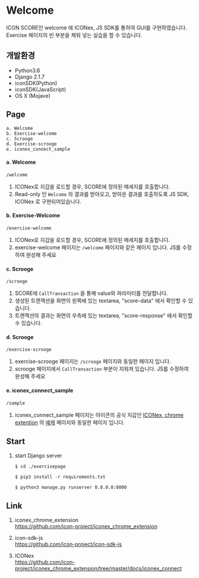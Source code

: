 # Welcome
ICON SCORE인 welcome 에 ICONex, JS SDK를 통하여 GUI를 구현하였습니다.  
Exercise 페이지의 빈 부분을 채워 넣는 실습을 할 수 있습니다. 


## 개발환경
-   Python3.6
-   Django 2.1.7
-   iconSDK(Python)
-   iconSDK(JavaScript)
-   OS X (Mojave)
  
## Page

```
a. Welcome
b. Exercise-welcome
c. Scrooge
d. Exercise-scrooge
e. iconex_connect_sample
```


#### a. Welcome

```/welcome```   

  1. ICONex로 지갑을 로드할 경우, SCORE에 정의된 메세지를 호출합니다.
  2. Read-only 인 ```Welcome``` 의 결과를 받아오고, 받아온 결과를 호출하도록 JS SDK, ICONex 로 구현되어있습니다.


#### b. Exercise-Welcome  

```/exercise-welcome```  

  1. ICONex로 지갑을 로드할 경우, SCORE에 정의된 메세지를 호출합니다.
  2. exercise-welcome 페이지는 ```/welcome``` 페이지와 같은 페이지 입니다. JS를 수정하여 완성해 주세요


#### c. Scrooge

``` /scrooge ```

  1. SCORE에 ```CallTransaction``` 을 통해 value와 파라미터를 전달합니다.
  2. 생성된 트랜잭션을 화면의 왼쪽에 있는 textarea, "score-data" 에서 확인할 수 있습니다.
  3. 트랜잭션의 결과는 화면의 우측에 있는 textarea, "score-response" 에서 확인할 수 있습니다.


#### d. Scrooge

``` /exercise-scrooge ```

  1.  exercise-scrooge 페이지는 ```/scrooge``` 페이지와 동일한 페이지 입니다.
  2.  scrooge 페이지에서 ```CallTransaction``` 부분이 지워져 있습니다. JS를 수정하여 완성해 주세요


#### e. iconex_connect_sample

``` /sample ```

  1.  iconex_connect_sample 페이지는 아이콘의 공식 지갑인 [ICONex, chrome extention](https://github.com/icon-project/iconex_chrome_extension) 의 [예제](https://github.com/icon-project/iconex_chrome_extension/blob/master/docs/iconex_connect/iconex_connect_sample.html) 페이지와 동일한 페이지 입니다.



## Start 

1. start Django server 
   
    ```
    $ cd ./exercisepage
    
    $ pip3 install -r requirements.txt
    
    $ python3 manage.py runserver 0.0.0.0:8000    
    ```

## Link

1. iconex_chrome_extension  
   https://github.com/icon-project/iconex_chrome_extension

2. icon-sdk-js  
   https://github.com/icon-project/icon-sdk-js

3. ICONex  
   https://github.com/icon-project/iconex_chrome_extension/tree/master/docs/iconex_connect
